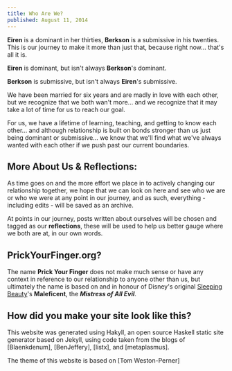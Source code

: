 ```yaml
---
title: Who Are We?
published: August 11, 2014
---
```


**Eiren** is a dominant in her thirties, **Berkson** is a submissive in his twenties.  This is our journey to make it more than just that, because right now... that's all it is.

**Eiren** is dominant, but isn't always **Berkson**'s dominant.

**Berkson** is submissive, but isn't always **Eiren**'s submissive.

We have been married for six years and are madly in love with each other, but we recognize that we both wan't more... and we recognize that it may take a lot of time for us to reach our goal.

For us, we have a lifetime of learning, teaching, and getting to know each other... and although relationship is built on bonds stronger than us just being dominant or submissive... we know that we'll find what we've always wanted with each other if we push past our current boundaries.

## More About Us & Reflections:
As time goes on and the more effort we place in to actively changing our relationship together, we hope that we can look on here and see who we are or who we were at any point in our journey, and as such, everything - including edits - will be saved as an archive.

At points in our journey, posts written about ourselves will be chosen and tagged as our **reflections**, these will be used to help us better gauge where we both are at, in our own words.

## PrickYourFinger.org?
The name **Prick Your Finger** does not make much sense or have any context in reference to our relationship to anyone other than us, but ultimately the name is based on and in honour of Disney's original [Sleeping Beauty]'s **Maleficent**, the ***Mistress of All Evil***.

[Sleeping Beauty]: http://en.wikipedia.org/wiki/Sleeping_Beauty_(1959_film)

## How did you make your site look like this?
This website was generated using Hakyll, an open source Haskell static site generator based on Jekyll, using code taken from the blogs of [Blaenkdenum], [BenJeffery], [listx], and [metaplasmus].

The theme of this website is based on [Tom Weston-Perner]
